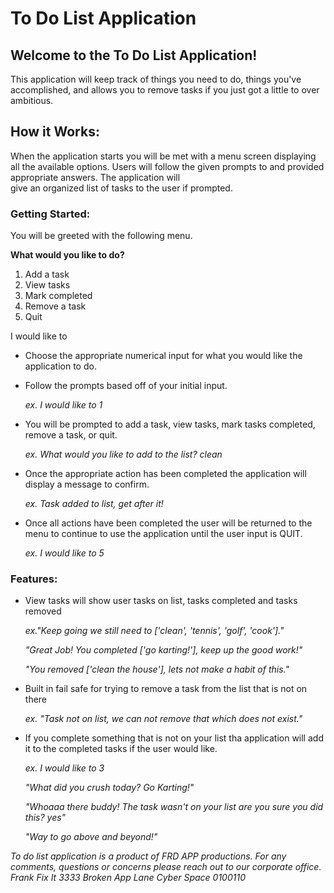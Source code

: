 # **To Do List Application**

## **Welcome to the To Do List Application!**

This application will keep track of things you need to do,
things you've accomplished, and allows you to remove tasks
if you just got a little to over ambitious.

## **How it Works:**

When the application starts you will be met with a menu screen
displaying all the available options. Users will follow the given 
prompts to and provided appropriate answers. The application will  
give an organized list of tasks to the user if prompted.

### Getting Started: ###
You will be greeted with the following menu.

**What would you like to do?**
1. Add a task
2. View tasks
3. Mark completed
4. Remove a task
5. Quit

I would like to 

- Choose the appropriate numerical input for what you would like the application to do.

- Follow the prompts based off of your initial input.

    *ex. I would like to 1* 

- You will be prompted to add a task, view tasks, mark tasks completed, remove a task, or quit.

    *ex. What would you like to add to the list? clean*

- Once the appropriate action has been completed the application will display a message to confirm.

    *ex. Task added to list, get after it!*

- Once all actions have been completed the user will be returned to the menu to continue to use the application until the user input is QUIT.

    *ex. I would like to 5* 

### Features: ###
- View tasks will show user tasks on list, tasks completed  and tasks removed

    *ex."Keep going we still need to ['clean', 'tennis',   'golf', 'cook']."*

    *"Great Job! You completed ['go karting!'], keep up the good work!"*
    
    *"You removed ['clean the house'], lets not make a habit of this."*

- Built in fail safe for trying to remove a task from the list that is not on there 

    *ex. "Task not on list, we can not remove that which does not exist."*

- If you complete something that is not on your list tha application will add it to the completed tasks if the user would like. 

    *ex. I would like to 3*

    *"What did you crush today? Go Karting!"*

    *"Whoaaa there buddy! The task wasn't on your list are you sure you did this? yes"*
        
    *"Way to go above and beyond!"*

*To do list application is a product of FRD APP productions. For any comments, questions or concerns please reach out to our corporate office.*
*Frank Fix It*
*3333 Broken App Lane*
*Cyber Space 0100110*